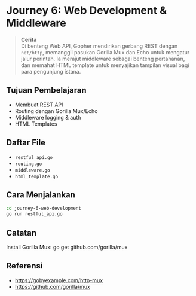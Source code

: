 # Journey 6: Web Development & Middleware
> **Cerita**  
Di benteng Web API, Gopher mendirikan gerbang REST dengan `net/http`, memanggil pasukan Gorilla Mux dan Echo untuk mengatur jalur perintah. Ia merajut middleware sebagai benteng pertahanan, dan memahat HTML template untuk menyajikan tampilan visual bagi para pengunjung istana.


## Tujuan Pembelajaran
- Membuat REST API
- Routing dengan Gorilla Mux/Echo
- Middleware logging & auth
- HTML Templates

## Daftar File
- `restful_api.go`
- `routing.go`
- `middleware.go`
- `html_template.go`

## Cara Menjalankan
```bash
cd journey-6-web-development
go run restful_api.go
```

## Catatan
Install Gorilla Mux: go get github.com/gorilla/mux

## Referensi
- https://gobyexample.com/http-mux
- https://github.com/gorilla/mux
